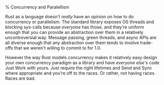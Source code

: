 % Concurrency and Paralellism

Rust as a language doesn't *really* have an opinion on how to do concurrency or
parallelism. The standard library exposes OS threads and blocking sys-calls
because *everyone* has those, and they're uniform enough that you can provide
an abstraction over them in a relatively uncontroversial way. Message passing,
green threads, and async APIs are all diverse enough that any abstraction over
them tends to involve trade-offs that we weren't willing to commit to for 1.0.

However the way Rust models concurrency makes it relatively easy design your own
concurrency paradigm as a library and have *everyone else's* code Just Work
with yours. Just require the right lifetimes and Send and Sync where appropriate
and you're off to the races. Or rather, not having races. Races are bad.
